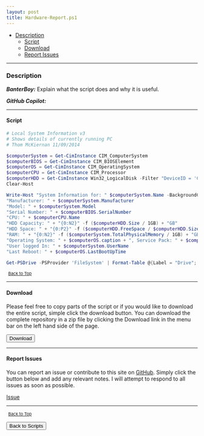 ```yaml
---
layout: post
title: Hardware-Report.ps1
---
```


- [Description](#description)
  - [Script](#script)
  - [Download](#download)
  - [Report Issues](#report-issues)

---

### Description

**_BanterBoy:_** Explain what the script does and why it is useful.

**_GitHub Copilot:_**

---

#### Script

```powershell
# Local System Information v3
# Shows details of currently running PC
# Thom McKiernan 11/09/2014

$computerSystem = Get-CimInstance CIM_ComputerSystem
$computerBIOS = Get-CimInstance CIM_BIOSElement
$computerOS = Get-CimInstance CIM_OperatingSystem
$computerCPU = Get-CimInstance CIM_Processor
$computerHDD = Get-CimInstance Win32_LogicalDisk -Filter "DeviceID = 'C:'"
Clear-Host

Write-Host "System Information for: " $computerSystem.Name -BackgroundColor DarkCyan
"Manufacturer: " + $computerSystem.Manufacturer
"Model: " + $computerSystem.Model
"Serial Number: " + $computerBIOS.SerialNumber
"CPU: " + $computerCPU.Name
"HDD Capacity: " + "{0:N2}" -f ($computerHDD.Size / 1GB) + "GB"
"HDD Space: " + "{0:P2}" -f ($computerHDD.FreeSpace / $computerHDD.Size) + " Free (" + "{0:N2}" -f ($computerHDD.FreeSpace / 1GB) + "GB)"
"RAM: " + "{0:N2}" -f ($computerSystem.TotalPhysicalMemory / 1GB) + "GB"
"Operating System: " + $computerOS.caption + ", Service Pack: " + $computerOS.ServicePackMajorVersion
"User logged In: " + $computerSystem.UserName
"Last Reboot: " + $computerOS.LastBootUpTime

Get-PSDrive -PSProvider 'FileSystem' | Format-Table @{Label = "Drive"; Expression = { $_.name } }, @{Label = "Used Space GB"; Expression = { [math]::truncate($_.used / 1GB) } }, @{Label = "Free Space GB"; Expression = { [math]::truncate($_.free / 1GB) } }, @{Label = "Percent Free"; Expression = { "{0:P}" -f ($_.free / ($_.free + $_.used)) } }, @{Label = "Total Size"; Expression = { [math]::truncate(($_.free + $_.used) / 1GB) } } -AutoSize
```

<span style="font-size:11px;"><a href="#"><i class="fas fa-caret-up" aria-hidden="true" style="color: white; margin-right:5px;"></i>Back to Top</a></span>

---

#### Download

Please feel free to copy parts of the script or if you would like to download the entire script, simple click the download button. You can download the complete repository in a zip file by clicking the Download link in the menu bar on the left hand side of the page.

<button class="btn" type="submit" onclick="window.open('/PowerShell/scripts/information/Hardware-Report.ps1')">
    <i class="fa fa-cloud-download-alt">
    </i>
        Download
</button>

---

#### Report Issues

You can report an issue or contribute to this site on <a href="https://github.com/BanterBoy/scripts-blog/issues">GitHub</a>. Simply click the button below and add any relevant notes. I will attempt to respond to all issues as soon as possible.

<!-- Place this tag where you want the button to render. -->

<a class="github-button" href="https://github.com/BanterBoy/scripts-blog/issues/new?title=Hardware-Report.ps1&body=There is a problem with this function. Please find details below." data-show-count="true" aria-label="Issue BanterBoy/scripts-blog on GitHub">Issue</a>

---

<span style="font-size:11px;"><a href="#"><i class="fas fa-caret-up" aria-hidden="true" style="color: white; margin-right:5px;"></i>Back to Top</a></span>

<a href="/menu/_pages/scripts.html">
    <button class="btn">
        <i class='fas fa-reply'>
        </i>
            Back to Scripts
    </button>
</a>

[1]: http://ecotrust-canada.github.io/markdown-toc
[2]: https://github.com/googlearchive/code-prettify
